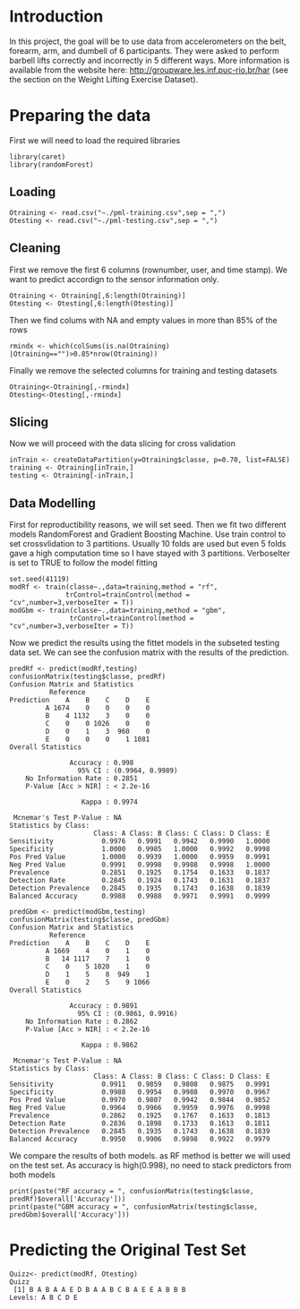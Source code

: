 # Introduction

In this project, the goal will be to use data from accelerometers on the belt, forearm, arm, and dumbell of 6 participants. They were asked to perform barbell lifts correctly and incorrectly in 5 different ways. More information is available from the website here:
http://groupware.les.inf.puc-rio.br/har (see the section on the Weight Lifting Exercise Dataset).


# Preparing the data
First we will need to load the required libraries
```{r, cache = T}
library(caret)
library(randomForest)
```
## Loading
```{r, cache = T}
Otraining <- read.csv("~./pml-training.csv",sep = ",")
Otesting <- read.csv("~./pml-testing.csv",sep = ",")
```
## Cleaning
First we remove the first 6 columns (rownumber, user, and time stamp). We want to predict accordign to the sensor information only. 
```{r, cache = T}
Otraining <- Otraining[,6:length(Otraining)]
Otesting <- Otesting[,6:length(Otesting)]
```
Then we find colums with NA and empty values in more than 85% of the rows
```{r, cache = T}
rmindx <- which(colSums(is.na(Otraining) |Otraining=="")>0.85*nrow(Otraining))    
```
Finally we remove the selected columns for training and testing datasets
```{r, cache = T}
Otraining<-Otraining[,-rmindx]
Otesting<-Otesting[,-rmindx]
```
## Slicing
Now we will proceed with the data slicing for cross validation
```{r, cache = T}
inTrain <- createDataPartition(y=Otraining$classe, p=0.70, list=FALSE)
training <- Otraining[inTrain,]
testing <- Otraining[-inTrain,]
```

## Data Modelling
First for reproductibility reasons, we will set seed.
Then we fit two different models  RandomForest and Gradient Boosting Machine. Use train control to set crossvlidation  to 3 partitions.
Usually 10 folds are used but even 5 folds gave a high computation time so I have stayed with 3 partitions.
VerboseIter is set to TRUE to follow the  model fitting
```{r, cache = T}
set.seed(41119)
modRf <- train(classe~.,data=training,method = "rf",
              trControl=trainControl(method = "cv",number=3,verboseIter = T))
modGbm <- train(classe~.,data=training,method = "gbm",
               trControl=trainControl(method = "cv",number=3,verboseIter = T))
```               
Now we predict the results using the fittet models in the subseted testing data set. 
We can see the confusion  matrix with the results of the prediction. 
```{r, cache = T}
predRf <- predict(modRf,testing)
confusionMatrix(testing$classe, predRf)
Confusion Matrix and Statistics
          Reference
Prediction    A    B    C    D    E
         A 1674    0    0    0    0
         B    4 1132    3    0    0
         C    0    0 1026    0    0
         D    0    1    3  960    0
         E    0    0    0    1 1081
Overall Statistics
                                          
               Accuracy : 0.998           
                 95% CI : (0.9964, 0.9989)
    No Information Rate : 0.2851          
    P-Value [Acc > NIR] : < 2.2e-16       
                                          
                  Kappa : 0.9974          
                                          
 Mcnemar's Test P-Value : NA              
Statistics by Class:
                     Class: A Class: B Class: C Class: D Class: E
Sensitivity            0.9976   0.9991   0.9942   0.9990   1.0000
Specificity            1.0000   0.9985   1.0000   0.9992   0.9998
Pos Pred Value         1.0000   0.9939   1.0000   0.9959   0.9991
Neg Pred Value         0.9991   0.9998   0.9988   0.9998   1.0000
Prevalence             0.2851   0.1925   0.1754   0.1633   0.1837
Detection Rate         0.2845   0.1924   0.1743   0.1631   0.1837
Detection Prevalence   0.2845   0.1935   0.1743   0.1638   0.1839
Balanced Accuracy      0.9988   0.9988   0.9971   0.9991   0.9999
```
```{r, cache = T}
predGbm <- predict(modGbm,testing)
confusionMatrix(testing$classe, predGbm)
Confusion Matrix and Statistics
          Reference
Prediction    A    B    C    D    E
         A 1669    4    0    1    0
         B   14 1117    7    1    0
         C    0    5 1020    1    0
         D    1    5    8  949    1
         E    0    2    5    9 1066
Overall Statistics
                                          
               Accuracy : 0.9891          
                 95% CI : (0.9861, 0.9916)
    No Information Rate : 0.2862          
    P-Value [Acc > NIR] : < 2.2e-16       
                                          
                  Kappa : 0.9862          
                                          
 Mcnemar's Test P-Value : NA              
Statistics by Class:
                     Class: A Class: B Class: C Class: D Class: E
Sensitivity            0.9911   0.9859   0.9808   0.9875   0.9991
Specificity            0.9988   0.9954   0.9988   0.9970   0.9967
Pos Pred Value         0.9970   0.9807   0.9942   0.9844   0.9852
Neg Pred Value         0.9964   0.9966   0.9959   0.9976   0.9998
Prevalence             0.2862   0.1925   0.1767   0.1633   0.1813
Detection Rate         0.2836   0.1898   0.1733   0.1613   0.1811
Detection Prevalence   0.2845   0.1935   0.1743   0.1638   0.1839
Balanced Accuracy      0.9950   0.9906   0.9898   0.9922   0.9979
```
We compare the results of both models. 
as RF method is better we will used on the test set. As accuracy is high(0.998), no need to stack predictors from both models
```{r, cache = T}
print(paste("RF accuracy = ", confusionMatrix(testing$classe, predRf)$overall['Accuracy']))
print(paste("GBM accuracy = ", confusionMatrix(testing$classe, predGbm)$overall['Accuracy']))
```
# Predicting the Original Test Set
```{r, cache = T}
Quizz<- predict(modRf, Otesting)
Quizz
 [1] B A B A A E D B A A B C B A E E A B B B
Levels: A B C D E
```
